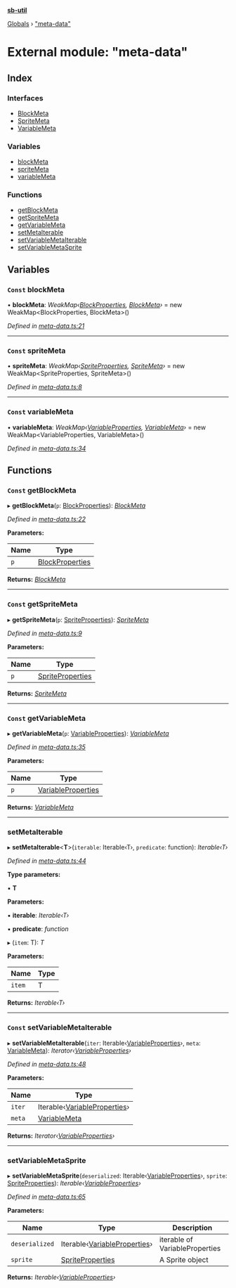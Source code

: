 **[sb-util](../README.md)**

[Globals](../globals.md) › ["meta-data"](_meta_data_.md)

# External module: "meta-data"

## Index

### Interfaces

* [BlockMeta](../interfaces/_meta_data_.blockmeta.md)
* [SpriteMeta](../interfaces/_meta_data_.spritemeta.md)
* [VariableMeta](../interfaces/_meta_data_.variablemeta.md)

### Variables

* [blockMeta](_meta_data_.md#const-blockmeta)
* [spriteMeta](_meta_data_.md#const-spritemeta)
* [variableMeta](_meta_data_.md#const-variablemeta)

### Functions

* [getBlockMeta](_meta_data_.md#const-getblockmeta)
* [getSpriteMeta](_meta_data_.md#const-getspritemeta)
* [getVariableMeta](_meta_data_.md#const-getvariablemeta)
* [setMetaIterable](_meta_data_.md#setmetaiterable)
* [setVariableMetaIterable](_meta_data_.md#const-setvariablemetaiterable)
* [setVariableMetaSprite](_meta_data_.md#setvariablemetasprite)

## Variables

### `Const` blockMeta

• **blockMeta**: *WeakMap‹[BlockProperties](../interfaces/_abstracts_.blockproperties.md), [BlockMeta](../interfaces/_meta_data_.blockmeta.md)›* =  new WeakMap<BlockProperties, BlockMeta>()

*Defined in [meta-data.ts:21](https://github.com/bocoup/sb-util/blob/565edc9/src/meta-data.ts#L21)*

___

### `Const` spriteMeta

• **spriteMeta**: *WeakMap‹[SpriteProperties](../interfaces/_abstracts_.spriteproperties.md), [SpriteMeta](../interfaces/_meta_data_.spritemeta.md)›* =  new WeakMap<SpriteProperties, SpriteMeta>()

*Defined in [meta-data.ts:8](https://github.com/bocoup/sb-util/blob/565edc9/src/meta-data.ts#L8)*

___

### `Const` variableMeta

• **variableMeta**: *WeakMap‹[VariableProperties](../interfaces/_abstracts_.variableproperties.md), [VariableMeta](../interfaces/_meta_data_.variablemeta.md)›* =  new WeakMap<VariableProperties, VariableMeta>()

*Defined in [meta-data.ts:34](https://github.com/bocoup/sb-util/blob/565edc9/src/meta-data.ts#L34)*

## Functions

### `Const` getBlockMeta

▸ **getBlockMeta**(`p`: [BlockProperties](../interfaces/_abstracts_.blockproperties.md)): *[BlockMeta](../interfaces/_meta_data_.blockmeta.md)*

*Defined in [meta-data.ts:22](https://github.com/bocoup/sb-util/blob/565edc9/src/meta-data.ts#L22)*

**Parameters:**

Name | Type |
------ | ------ |
`p` | [BlockProperties](../interfaces/_abstracts_.blockproperties.md) |

**Returns:** *[BlockMeta](../interfaces/_meta_data_.blockmeta.md)*

___

### `Const` getSpriteMeta

▸ **getSpriteMeta**(`p`: [SpriteProperties](../interfaces/_abstracts_.spriteproperties.md)): *[SpriteMeta](../interfaces/_meta_data_.spritemeta.md)*

*Defined in [meta-data.ts:9](https://github.com/bocoup/sb-util/blob/565edc9/src/meta-data.ts#L9)*

**Parameters:**

Name | Type |
------ | ------ |
`p` | [SpriteProperties](../interfaces/_abstracts_.spriteproperties.md) |

**Returns:** *[SpriteMeta](../interfaces/_meta_data_.spritemeta.md)*

___

### `Const` getVariableMeta

▸ **getVariableMeta**(`p`: [VariableProperties](../interfaces/_abstracts_.variableproperties.md)): *[VariableMeta](../interfaces/_meta_data_.variablemeta.md)*

*Defined in [meta-data.ts:35](https://github.com/bocoup/sb-util/blob/565edc9/src/meta-data.ts#L35)*

**Parameters:**

Name | Type |
------ | ------ |
`p` | [VariableProperties](../interfaces/_abstracts_.variableproperties.md) |

**Returns:** *[VariableMeta](../interfaces/_meta_data_.variablemeta.md)*

___

###  setMetaIterable

▸ **setMetaIterable**<**T**>(`iterable`: Iterable‹T›, `predicate`: function): *Iterable‹T›*

*Defined in [meta-data.ts:44](https://github.com/bocoup/sb-util/blob/565edc9/src/meta-data.ts#L44)*

**Type parameters:**

▪ **T**

**Parameters:**

▪ **iterable**: *Iterable‹T›*

▪ **predicate**: *function*

▸ (`item`: T): *T*

**Parameters:**

Name | Type |
------ | ------ |
`item` | T |

**Returns:** *Iterable‹T›*

___

### `Const` setVariableMetaIterable

▸ **setVariableMetaIterable**(`iter`: Iterable‹[VariableProperties](../interfaces/_abstracts_.variableproperties.md)›, `meta`: [VariableMeta](../interfaces/_meta_data_.variablemeta.md)): *Iterator‹[VariableProperties](../interfaces/_abstracts_.variableproperties.md)›*

*Defined in [meta-data.ts:48](https://github.com/bocoup/sb-util/blob/565edc9/src/meta-data.ts#L48)*

**Parameters:**

Name | Type |
------ | ------ |
`iter` | Iterable‹[VariableProperties](../interfaces/_abstracts_.variableproperties.md)› |
`meta` | [VariableMeta](../interfaces/_meta_data_.variablemeta.md) |

**Returns:** *Iterator‹[VariableProperties](../interfaces/_abstracts_.variableproperties.md)›*

___

###  setVariableMetaSprite

▸ **setVariableMetaSprite**(`deserialized`: Iterable‹[VariableProperties](../interfaces/_abstracts_.variableproperties.md)›, `sprite`: [SpriteProperties](../interfaces/_abstracts_.spriteproperties.md)): *Iterable‹[VariableProperties](../interfaces/_abstracts_.variableproperties.md)›*

*Defined in [meta-data.ts:65](https://github.com/bocoup/sb-util/blob/565edc9/src/meta-data.ts#L65)*

**Parameters:**

Name | Type | Description |
------ | ------ | ------ |
`deserialized` | Iterable‹[VariableProperties](../interfaces/_abstracts_.variableproperties.md)› | iterable of VariableProperties |
`sprite` | [SpriteProperties](../interfaces/_abstracts_.spriteproperties.md) | A Sprite object  |

**Returns:** *Iterable‹[VariableProperties](../interfaces/_abstracts_.variableproperties.md)›*